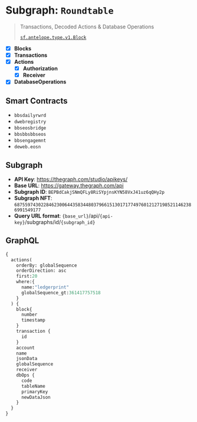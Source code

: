 # Subgraph: `Roundtable`

> Transactions, Decoded Actions & Database Operations
>
> [`sf.antelope.type.v1.Block`](https://buf.build/pinax/firehose-antelope/docs/main:sf.antelope.type.v1)

- [x] **Blocks**
- [x] **Transactions**
- [x] **Actions**
  - [x] **Authorization**
  - [x] **Receiver**
- [x] **DatabaseOperations**

## Smart Contracts

- `bbsdailyrwrd`
- `dwebregistry`
- `bbseosbridge`
- `bbsbbsbbseos`
- `bbsengagemnt`
- `deweb.eosn`

## Subgraph

- **API Key**: https://thegraph.com/studio/apikeys/
- **Base URL**: https://gateway.thegraph.com/api
- **Subgraph ID**: `BEPBdCakjSNmQFLy8RiSYpjnsKYN58VxJ41uz6qQHy2p`
- **Subgraph NFT**: `68755974302284623006443583448037966151301717749760121271985211462386991549177`
- **Query URL format**: `{base_url}`/api/`{api-key}`/subgraphs/id/`{subgraph_id}`

## GraphQL

```graphql
{
  actions(
    orderBy: globalSequence
    orderDirection: asc
    first:20
    where:{
      name:"ledgerprint"
      globalSequence_gt:361417757518
    }
  ) {
    block{
      number
      timestamp
    }
    transaction {
      id
    }
    account
    name
    jsonData
    globalSequence
    receiver
    dbOps {
      code
      tableName
      primaryKey
      newDataJson
    }
  }
}
```
